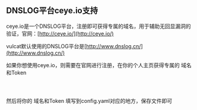 ## DNSLOG平台ceye.io支持

ceye.io是一个DNSLOG平台，注册即可获得专属的域名，用于辅助无回显漏洞的验证，官网：[http://ceye.io/](http://ceye.io/)

vulcat默认使用的DNSLOG平台是[http://www.dnslog.cn/](http://www.dnslog.cn/)

如果你想使用ceye.io，则需要在官网进行注册，在你的个人主页获得专属的 域名和Token

<figure><img src="https://cdn.staticaly.com/gh/clincat/blog-imgs@main/hub/static/imgs/config/add_ceye_01.png" alt=""><figcaption></figcaption></figure>

<figure><img src="https://cdn.staticaly.com/gh/clincat/blog-imgs@main/hub/static/imgs/config/add_ceye_02.png" alt=""><figcaption></figcaption></figure>

<figure><img src="https://cdn.staticaly.com/gh/clincat/blog-imgs@main/hub/static/imgs/config/config_05.png" alt=""><figcaption></figcaption></figure>

然后将你的 域名和Token 填写到config.yaml对应的地方，保存文件即可

<figure><img src="https://cdn.staticaly.com/gh/clincat/blog-imgs@main/hub/static/imgs/config/config_06.png" alt=""><figcaption></figcaption></figure>
